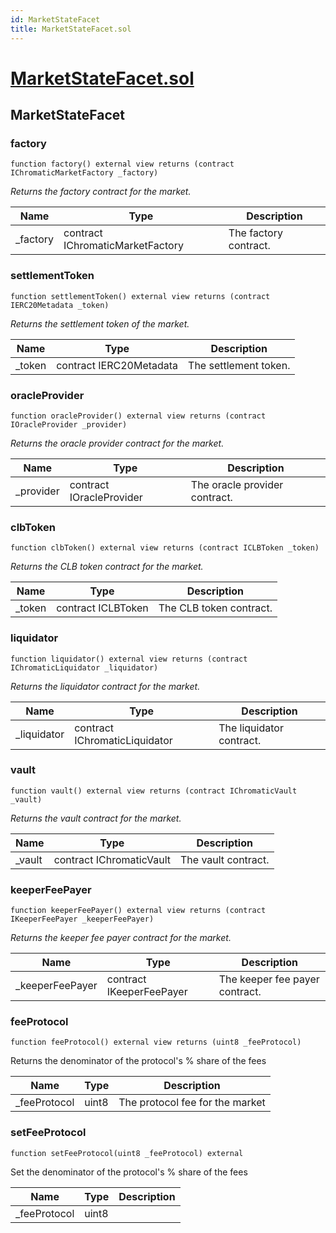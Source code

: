 ```yaml
---
id: MarketStateFacet
title: MarketStateFacet.sol
---
```

# [MarketStateFacet.sol](https://github.com/chromatic-protocol/contracts/tree/main/contracts/core/facets/market/MarketStateFacet.sol)

## MarketStateFacet

### factory

```solidity
function factory() external view returns (contract IChromaticMarketFactory _factory)
```

_Returns the factory contract for the market._

| Name | Type | Description |
| ---- | ---- | ----------- |
| _factory | contract IChromaticMarketFactory | The factory contract. |

### settlementToken

```solidity
function settlementToken() external view returns (contract IERC20Metadata _token)
```

_Returns the settlement token of the market._

| Name | Type | Description |
| ---- | ---- | ----------- |
| _token | contract IERC20Metadata | The settlement token. |

### oracleProvider

```solidity
function oracleProvider() external view returns (contract IOracleProvider _provider)
```

_Returns the oracle provider contract for the market._

| Name | Type | Description |
| ---- | ---- | ----------- |
| _provider | contract IOracleProvider | The oracle provider contract. |

### clbToken

```solidity
function clbToken() external view returns (contract ICLBToken _token)
```

_Returns the CLB token contract for the market._

| Name | Type | Description |
| ---- | ---- | ----------- |
| _token | contract ICLBToken | The CLB token contract. |

### liquidator

```solidity
function liquidator() external view returns (contract IChromaticLiquidator _liquidator)
```

_Returns the liquidator contract for the market._

| Name | Type | Description |
| ---- | ---- | ----------- |
| _liquidator | contract IChromaticLiquidator | The liquidator contract. |

### vault

```solidity
function vault() external view returns (contract IChromaticVault _vault)
```

_Returns the vault contract for the market._

| Name | Type | Description |
| ---- | ---- | ----------- |
| _vault | contract IChromaticVault | The vault contract. |

### keeperFeePayer

```solidity
function keeperFeePayer() external view returns (contract IKeeperFeePayer _keeperFeePayer)
```

_Returns the keeper fee payer contract for the market._

| Name | Type | Description |
| ---- | ---- | ----------- |
| _keeperFeePayer | contract IKeeperFeePayer | The keeper fee payer contract. |

### feeProtocol

```solidity
function feeProtocol() external view returns (uint8 _feeProtocol)
```

Returns the denominator of the protocol's % share of the fees

| Name | Type | Description |
| ---- | ---- | ----------- |
| _feeProtocol | uint8 | The protocol fee for the market |

### setFeeProtocol

```solidity
function setFeeProtocol(uint8 _feeProtocol) external
```

Set the denominator of the protocol's % share of the fees

| Name | Type | Description |
| ---- | ---- | ----------- |
| _feeProtocol | uint8 |  |


